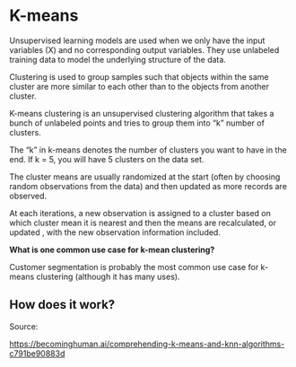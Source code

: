 # K-means

Unsupervised learning models are used when we only have the input variables (X) and no corresponding output variables. They use unlabeled training data to model the underlying structure of the data.

Clustering is used to group samples such that objects within the same cluster are more similar to each other than to the objects from another cluster.

K-means clustering is an unsupervised clustering algorithm that takes a bunch of unlabeled points and tries to group them into “k” number of clusters.

The “k” in k-means denotes the number of clusters you want to have in the end. If k = 5, you will have 5 clusters on the data set.

The cluster means are usually randomized at the start (often by choosing random observations from the data) and then updated as more records are observed.

At each iterations, a new observation is assigned to a cluster based on which cluster mean it is nearest and then the means are recalculated, or updated , with the new observation information included.

**What is one common use case for k-mean clustering?**

Customer segmentation is probably the most common use case for k-means clustering (although it has many uses).

## How does it work?





Source:

https://becominghuman.ai/comprehending-k-means-and-knn-algorithms-c791be90883d